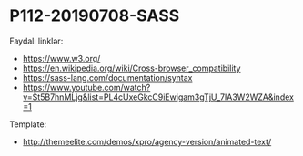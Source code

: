 # P112-20190708-SASS

Faydalı linklər:

- https://www.w3.org/
- https://en.wikipedia.org/wiki/Cross-browser_compatibility
- https://sass-lang.com/documentation/syntax
- https://www.youtube.com/watch?v=St5B7hnMLjg&list=PL4cUxeGkcC9iEwigam3gTjU_7IA3W2WZA&index=1


Template:
- http://themeelite.com/demos/xpro/agency-version/animated-text/